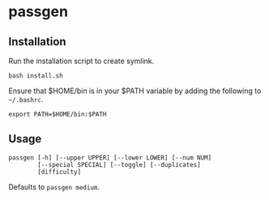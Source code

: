# passgen

## Installation

Run the installation script to create symlink.
```
bash install.sh
```

Ensure that $HOME/bin is in your $PATH variable by adding the following to `~/.bashrc`.

```
export PATH=$HOME/bin:$PATH
```

## Usage
```
passgen [-h] [--upper UPPER] [--lower LOWER] [--num NUM]
        [--special SPECIAL] [--toggle] [--duplicates]
        [difficulty]
```
Defaults to `passgen medium`.
